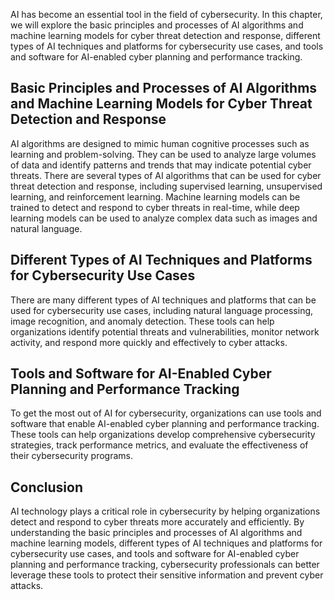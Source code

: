 
AI has become an essential tool in the field of cybersecurity. In this chapter, we will explore the basic principles and processes of AI algorithms and machine learning models for cyber threat detection and response, different types of AI techniques and platforms for cybersecurity use cases, and tools and software for AI-enabled cyber planning and performance tracking.

Basic Principles and Processes of AI Algorithms and Machine Learning Models for Cyber Threat Detection and Response
-------------------------------------------------------------------------------------------------------------------

AI algorithms are designed to mimic human cognitive processes such as learning and problem-solving. They can be used to analyze large volumes of data and identify patterns and trends that may indicate potential cyber threats. There are several types of AI algorithms that can be used for cyber threat detection and response, including supervised learning, unsupervised learning, and reinforcement learning. Machine learning models can be trained to detect and respond to cyber threats in real-time, while deep learning models can be used to analyze complex data such as images and natural language.

Different Types of AI Techniques and Platforms for Cybersecurity Use Cases
--------------------------------------------------------------------------

There are many different types of AI techniques and platforms that can be used for cybersecurity use cases, including natural language processing, image recognition, and anomaly detection. These tools can help organizations identify potential threats and vulnerabilities, monitor network activity, and respond more quickly and effectively to cyber attacks.

Tools and Software for AI-Enabled Cyber Planning and Performance Tracking
-------------------------------------------------------------------------

To get the most out of AI for cybersecurity, organizations can use tools and software that enable AI-enabled cyber planning and performance tracking. These tools can help organizations develop comprehensive cybersecurity strategies, track performance metrics, and evaluate the effectiveness of their cybersecurity programs.

Conclusion
----------

AI technology plays a critical role in cybersecurity by helping organizations detect and respond to cyber threats more accurately and efficiently. By understanding the basic principles and processes of AI algorithms and machine learning models, different types of AI techniques and platforms for cybersecurity use cases, and tools and software for AI-enabled cyber planning and performance tracking, cybersecurity professionals can better leverage these tools to protect their sensitive information and prevent cyber attacks.
